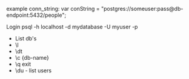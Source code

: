 example conn_string: var conString = "postgres://someuser:pass@db-endpoint:5432/people";

Login
  psql -h localhost -d mydatabase -U myuser -p <port>

* List db's
* \l
* \dt
* \c {db-name}
* \q exit
* \du - list users
